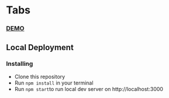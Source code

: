 # Tabs

### [DEMO](https://lizakrasn.github.io/Tabs/)

## Local Deployment  
### Installing
* Сlone this repository
* Run `npm install` in your terminal
* Run `npm start`to run local dev server on http://localhost:3000
